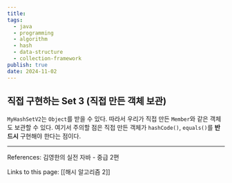 ```yaml
---
title: 
tags:
  - java
  - programming
  - algorithm
  - hash
  - data-structure
  - collection-framework
publish: true
date: 2024-11-02
---
```

## 직접 구현하는 Set 3 (직접 만든 객체 보관)
`MyHashSetV2`는 `Object`를 받을 수 있다. 따라서 우리가 직접 만든 `Member`와 같은 객체도 보관할 수 있다.
여기서 주의할 점은 직접 만든 객체가 `hashCode()`, `equals()`를 **반드시** 구현해야 한다는 점이다.




---
References: 김영한의 실전 자바 - 중급 2편

Links to this page: [[해시 알고리즘 2]]